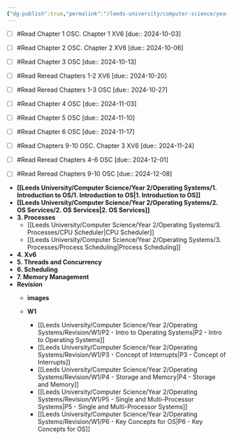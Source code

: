 ```yaml
---
{"dg-publish":true,"permalink":"/leeds-university/computer-science/year-2/operating-systems/operating-systems/","tags":["Mandatory-Module"]}
---
```


- [ ] #Read Chapter 1 OSC. Chapter 1 XV6 [due:: 2024-10-03]
- [ ] #Read Chapter 2 OSC. Chapter 2 XV6 [due:: 2024-10-06]
- [ ] #Read Chapter 3 OSC [due:: 2024-10-13]
- [ ] #Read Reread Chapters 1-2 XV6 [due:: 2024-10-20]
- [ ] #Read Reread Chapters 1-3 OSC [due:: 2024-10-27]
- [ ] #Read Chapter 4 OSC [due:: 2024-11-03]
- [ ] #Read Chapter 5 OSC [due:: 2024-11-10]
- [ ] #Read Chapter 6 OSC [due:: 2024-11-17]
- [ ] #Read Chapters 9-10 OSC. Chapter 3 XV6 [due:: 2024-11-24]
- [ ] #Read Reread Chapters 4-6 OSC [due:: 2024-12-01]
- [ ] #Read Reread Chapters 9-10 OSC [due:: 2024-12-08]


- **[[Leeds University/Computer Science/Year 2/Operating Systems/1. Introduction to OS/1. Introduction to OS\|1. Introduction to OS]]**
- **[[Leeds University/Computer Science/Year 2/Operating Systems/2. OS Services/2. OS Services\|2. OS Services]]**
- **3. Processes**
	- [[Leeds University/Computer Science/Year 2/Operating Systems/3. Processes/CPU Scheduler\|CPU Scheduler]]
	- [[Leeds University/Computer Science/Year 2/Operating Systems/3. Processes/Process Scheduling\|Process Scheduling]]
- **4. Xv6**
- **5. Threads and Concurrency**
- **6. Scheduling**
- **7. Memory Management**
- **Revision**
	- **images**

	- **W1**
		- [[Leeds University/Computer Science/Year 2/Operating Systems/Revision/W1/P2 - Intro to Operating Systems\|P2 - Intro to Operating Systems]]
		- [[Leeds University/Computer Science/Year 2/Operating Systems/Revision/W1/P3 - Concept of Interrupts\|P3 - Concept of Interrupts]]
		- [[Leeds University/Computer Science/Year 2/Operating Systems/Revision/W1/P4 - Storage and Memory\|P4 - Storage and Memory]]
		- [[Leeds University/Computer Science/Year 2/Operating Systems/Revision/W1/P5 - Single and Multi-Processor Systems\|P5 - Single and Multi-Processor Systems]]
		- [[Leeds University/Computer Science/Year 2/Operating Systems/Revision/W1/P6 - Key Concepts for OS\|P6 - Key Concepts for OS]]


